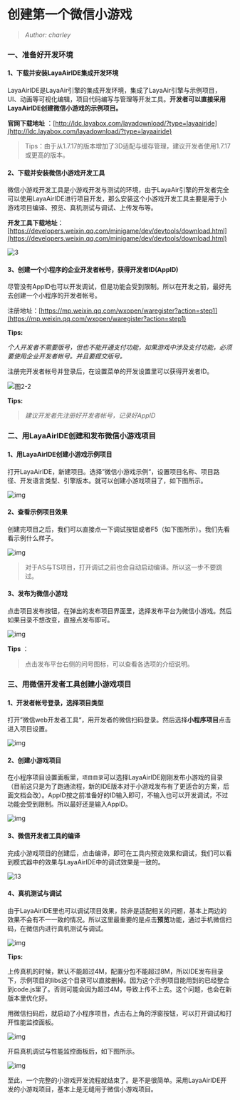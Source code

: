 # 创建第一个微信小游戏

> *Author: charley*

### 一、准备好开发环境

#### 1、下载并安装LayaAirIDE集成开发环境

LayaAirIDE是LayaAir引擎的集成开发环境，集成了LayaAir引擎与示例项目，UI、动画等可视化编辑，项目代码编写与管理等开发工具。**开发者可以直接采用LayaAirIDE创建微信小游戏的示例项目。**

**官网下载地址** ：[http://ldc.layabox.com/layadownload/?type=layaairide](http://ldc.layabox.com/layadownload/?type=layaairide)

> Tips：由于从1.7.17的版本增加了3D适配与缓存管理，建议开发者使用1.7.17或更高的版本。



#### 2、下载并安装微信小游戏开发工具

微信小游戏开发工具是小游戏开发与测试的环境，由于LayaAir引擎的开发者完全可以使用LayaAirIDE进行项目开发，那么安装这个小游戏开发工具主要是用于小游戏项目编译、预览、真机测试与调试、上传发布等。

**开发工具下载地址**：
[https://developers.weixin.qq.com/minigame/dev/devtools/download.html](https://developers.weixin.qq.com/minigame/dev/devtools/download.html)

![3](img/3.png)  



#### 3、创建一个小程序的企业开发者帐号，获得开发者ID(AppID)

尽管没有AppID也可以开发调试，但是功能会受到限制。所以在开发之前，最好先去创建一个小程序的开发者帐号。

注册地址：[https://mp.weixin.qq.com/wxopen/waregister?action=step1](https://mp.weixin.qq.com/wxopen/waregister?action=step1)

**Tips:**

*个人开发者不需要版号，但也不能开通支付功能，如果游戏中涉及支付功能，必须要使用企业开发者帐号。并且要提交版号。*

注册完开发者帐号并登录后，在设置菜单的开发设置里可以获得开发者ID。

![图2-2](img/2-2.png)

**Tips:**

> *建议开发者先注册好开发者帐号，记录好AppID*

### 

### 二、用LayaAirIDE创建和发布微信小游戏项目

#### 1、用LayaAirIDE创建小游戏示例项目

打开LayaAirIDE，新建项目。选择”微信小游戏示例“，设置项目名称、项目路径、开发语言类型、引擎版本。就可以创建小游戏项目了，如下图所示。

![img](img/5.png)



#### 2、查看示例项目效果

创建完项目之后，我们可以直接点一下调试按钮或者F5（如下图所示）。我们先看看示例什么样子。

![img](img/5.jpg)  

> 对于AS与TS项目，打开调试之前也会自动启动编译。所以这一步不要跳过。

#### 3、发布为微信小游戏

点击项目发布按钮，在弹出的发布项目界面里，选择发布平台为微信小游戏。然后如果目录不想改变，直接点发布即可。

![img](img/7.png) 

**Tips** ：

> 点击发布平台右侧的问号图标，可以查看各选项的介绍说明。



### 三、用微信开发者工具创建小游戏项目

#### 1、开发者帐号登录，选择项目类型

打开”微信web开发者工具“，用开发者的微信扫码登录。然后选择**小程序项目**点击进入项目设置。

![img](img/8.png) 

#### 2、创建小游戏项目

在小程序项目设置面板里，`项目目录`可以选择LayaAirIDE刚刚发布小游戏的目录（目前这只是为了跑通流程，新的IDE版本对于小游戏发布有了更适合的方案，后面文档会改）。AppID按之前准备好的ID输入即可，不输入也可以开发调试，不过功能会受到限制。所以最好还是输入AppID。

![img](img/8-1.png) 





#### 3、微信开发者工具的编译

完成小游戏项目的创建后，点击编译，即可在工具内预览效果和调试，我们可以看到模式器中的效果与LayaAirIDE中的调试效果是一致的。

![13](img/13.png) 



#### 4、真机测试与调试

由于LayaAirIDE里也可以调试项目效果，除非是适配相关的问题，基本上两边的效果不会有不一一致的情况。所以这里最重要的是点击**预览**功能，通过手机微信扫码，在微信内进行真机测试与调试。

![img](img/14.png) 

**Tips:**

上传真机的时候，默认不能超过4M，配置分包不能超过8M，所以IDE发布目录下，示例项目的libs这个目录可以直接删掉。因为这个示例项目能用到的已经整合到code.js里了。否则可能会因为超过4M，导致上传不上去。这个问题，也会在新版本里优化好。







用微信扫码后，就启动了小程序项目，点击右上角的浮窗按钮，可以打开调试和打开性能监控面板。

![img](img/10.png)

开启真机调试与性能监控面板后，如下图所示。

![img](img/11.png) 



至此，一个完整的小游戏开发流程就结束了。是不是很简单。采用LayaAirIDE开发的小游戏项目，基本上是无缝用于微信小游戏项目。